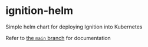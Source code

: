 # ignition-helm
Simple helm chart for deploying Ignition into Kubernetes

Refer to [the `main` branch](https://github.com/electricallen/ignition-helm/blob/main/README.md) for documentation